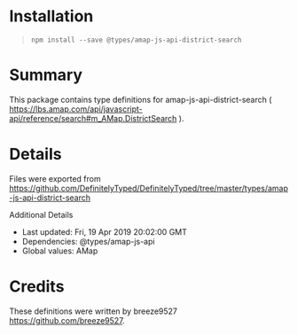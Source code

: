 # Installation
> `npm install --save @types/amap-js-api-district-search`

# Summary
This package contains type definitions for amap-js-api-district-search ( https://lbs.amap.com/api/javascript-api/reference/search#m_AMap.DistrictSearch ).

# Details
Files were exported from https://github.com/DefinitelyTyped/DefinitelyTyped/tree/master/types/amap-js-api-district-search

Additional Details
 * Last updated: Fri, 19 Apr 2019 20:02:00 GMT
 * Dependencies: @types/amap-js-api
 * Global values: AMap

# Credits
These definitions were written by breeze9527 <https://github.com/breeze9527>.
